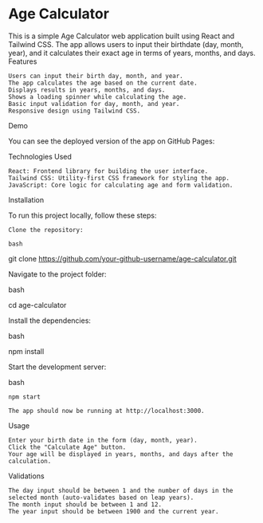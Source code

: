 # Age Calculator

This is a simple Age Calculator web application built using React and Tailwind CSS. The app allows users to input their birthdate (day, month, year), and it calculates their exact age in terms of years, months, and days.
Features

    Users can input their birth day, month, and year.
    The app calculates the age based on the current date.
    Displays results in years, months, and days.
    Shows a loading spinner while calculating the age.
    Basic input validation for day, month, and year.
    Responsive design using Tailwind CSS.

Demo

You can see the deployed version of the app on GitHub Pages:


Technologies Used

    React: Frontend library for building the user interface.
    Tailwind CSS: Utility-first CSS framework for styling the app.
    JavaScript: Core logic for calculating age and form validation.

Installation

To run this project locally, follow these steps:

    Clone the repository:

    bash

git clone https://github.com/your-github-username/age-calculator.git

Navigate to the project folder:

bash

cd age-calculator

Install the dependencies:

bash

npm install

Start the development server:

bash

    npm start

    The app should now be running at http://localhost:3000.

Usage

    Enter your birth date in the form (day, month, year).
    Click the "Calculate Age" button.
    Your age will be displayed in years, months, and days after the calculation.

Validations

    The day input should be between 1 and the number of days in the selected month (auto-validates based on leap years).
    The month input should be between 1 and 12.
    The year input should be between 1900 and the current year.